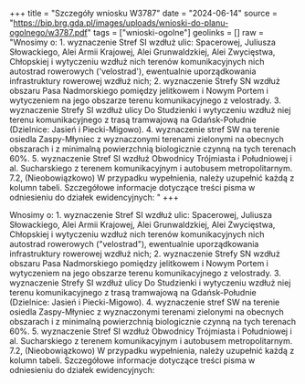 +++
title = "Szczegóły wniosku W3787"
date = "2024-06-14"
source = "https://bip.brg.gda.pl/images/uploads/wnioski-do-planu-ogolnego/w3787.pdf"
tags = ["wnioski-ogolne"]
geolinks = []
raw = "Wnosimy o: 1. wyznaczenie Stref SI wzdłuż ulic: Spacerowej, Juliusza Słowackiego, Alei Armii Krajowej, Alei Grunwaldzkiej, Alei Zwycięstwa, Chłopskiej i wytyczeniu wzdłuż nich terenów komunikacyjnych nich autostrad rowerowych ('velostrad'), ewentualnie uporządkowania infrastruktury rowerowej wzdłuż nich; 2. wyznaczenie Strefy SN wzdłuż obszaru Pasa Nadmorskiego pomiędzy jelitkowem i Nowym Portem i wytyczeniem na jego obszarze terenu komunikacyjnego z velostrady. 3. wyznaczenie Strefy SI wzdłuż ulicy Do Studzienki i wytyczeniu wzdłuż niej terenu komunikacyjnego z trasą tramwajową na Gdańsk-Południe (Dzielnice: Jasień i Piecki-Migowo). 4. wyznaczenie stref SW na terenie osiedla Zaspy-Młyniec z wyznaczonymi terenami zielonymi na obecnych obszarach i z minimalną powierzchnią biologicznie czynną na tych terenach 60%. 5. wyznaczenie Stref SI wzdłuż Obwodnicy Trójmiasta  i Południowej i al. Sucharskiego z terenem komunikacyjnym i autobusem metropolitarnym.  7.2, (Nieobowiązkowo) W przypadku wypełnienia, należy uzupełnić każdą z kolumn tabeli.  Szczegółowe informacje dotyczące treści pisma w odniesieniu do działek ewidencyjnych: "
+++

Wnosimy o: 1. wyznaczenie Stref SI wzdłuż ulic: Spacerowej, Juliusza Słowackiego,
Alei Armii Krajowej, Alei Grunwaldzkiej, Alei Zwycięstwa, Chłopskiej i wytyczeniu wzdłuż nich
terenów komunikacyjnych nich autostrad rowerowych ("velostrad"), ewentualnie
uporządkowania infrastruktury rowerowej wzdłuż nich; 2. wyznaczenie Strefy SN wzdłuż obszaru
Pasa Nadmorskiego pomiędzy jelitkowem i Nowym Portem i wytyczeniem na jego obszarze
terenu komunikacyjnego z velostrady. 3. wyznaczenie Strefy SI wzdłuż ulicy Do Studzienki i
wytyczeniu wzdłuż niej terenu komunikacyjnego z trasą tramwajową na Gdańsk-Południe
(Dzielnice: Jasień i Piecki-Migowo). 4. wyznaczenie stref SW na terenie osiedla Zaspy-Młyniec z
wyznaczonymi terenami zielonymi na obecnych obszarach i z minimalną powierzchnią
biologicznie czynną na tych terenach 60%. 5. wyznaczenie Stref SI wzdłuż Obwodnicy Trójmiasta
 i Południowej i al. Sucharskiego z terenem komunikacyjnym i autobusem metropolitarnym.
 7.2, (Nieobowiązkowo) W przypadku wypełnienia, należy uzupełnić każdą z kolumn tabeli.
 Szczegółowe informacje dotyczące treści pisma w odniesieniu do działek ewidencyjnych:



